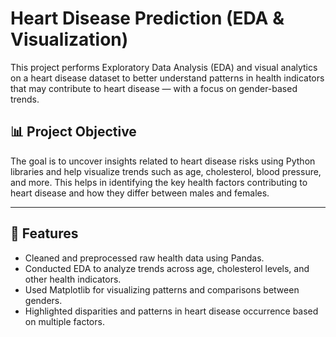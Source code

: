 #  Heart Disease Prediction (EDA & Visualization)

This project performs Exploratory Data Analysis (EDA) and visual analytics on a heart disease dataset to better understand patterns in health indicators that may contribute to heart disease — with a focus on gender-based trends.

## 📊 Project Objective

The goal is to uncover insights related to heart disease risks using Python libraries and help visualize trends such as age, cholesterol, blood pressure, and more. This helps in identifying the key health factors contributing to heart disease and how they differ between males and females.

---

## 🧪 Features

- Cleaned and preprocessed raw health data using Pandas.
- Conducted EDA to analyze trends across age, cholesterol levels, and other health indicators.
- Used Matplotlib for visualizing patterns and comparisons between genders.
- Highlighted disparities and patterns in heart disease occurrence based on multiple factors.
